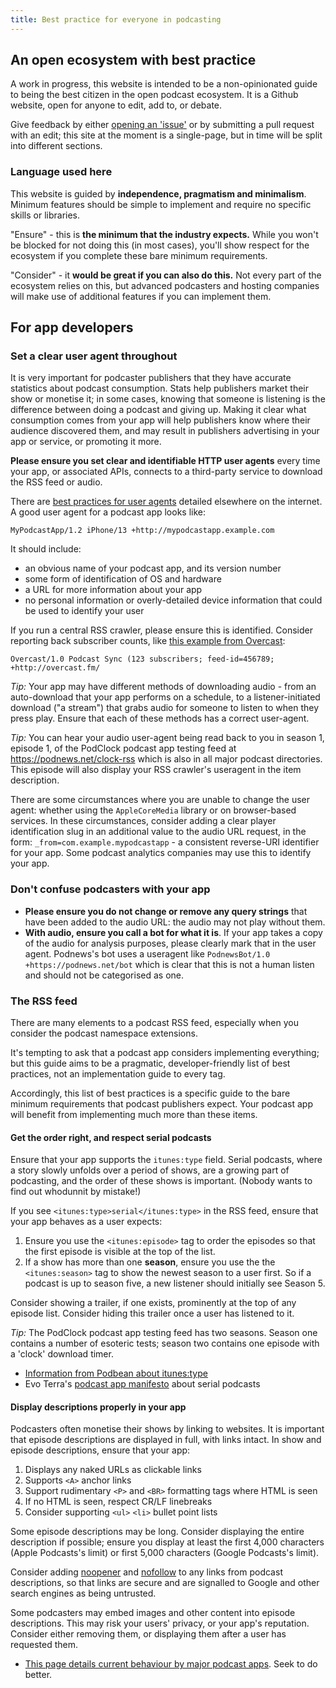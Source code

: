 ```yaml
---
title: Best practice for everyone in podcasting
---
```


## An open ecosystem with best practice

A work in progress, this website is intended to be a non-opinionated guide to being the best citizen in the open podcast ecosystem. It is a Github website, open for anyone to edit, add to, or debate.

Give feedback by either [opening an 'issue'](https://github.com/jamescridland/podinfra.net/issues) or by submitting a pull request with an edit; this site at the moment is a single-page, but in time will be split into different sections.

### Language used here

This website is guided by **independence, pragmatism and minimalism**. Minimum features should be simple to implement and require no specific skills or libraries.

"Ensure" - this is **the minimum that the industry expects.** While you won't be blocked for not doing this (in most cases), you'll show respect for the ecosystem if you complete these bare minimum requirements.

"Consider" - it **would be great if you can also do this.** Not every part of the ecosystem relies on this, but advanced podcasters and hosting companies will make use of additional features if you can implement them.

## For app developers

### Set a clear user agent throughout

It is very important for podcaster publishers that they have accurate statistics about podcast consumption. Stats help publishers market their show or monetise it; in some cases, knowing that someone is listening is the difference between doing a podcast and giving up. Making it clear what consumption comes from your app will help publishers know where their audience discovered them, and may result in publishers advertising in your app or service, or promoting it more.

**Please ensure you set clear and identifiable HTTP user agents** every time your app, or associated APIs, connects to a third-party service to download the RSS feed or audio. 

There are [best practices for user agents](https://developers.whatismybrowser.com/learn/user-agent-best-practices/) detailed elsewhere on the internet. A good user agent for a podcast app looks like:

`MyPodcastApp/1.2 iPhone/13 +http://mypodcastapp.example.com`

It should include:
* an obvious name of your podcast app, and its version number
* some form of identification of OS and hardware
* a URL for more information about your app
* no personal information or overly-detailed device information that could be used to identify your user

If you run a central RSS crawler, please ensure this is identified. Consider reporting back subscriber counts, like [this example from Overcast](https://overcast.fm/podcasterinfo):

`Overcast/1.0 Podcast Sync (123 subscribers; feed-id=456789; +http://overcast.fm/`

*Tip:* Your app may have different methods of downloading audio - from an auto-download that your app performs on a schedule, to a listener-initiated download ("a stream") that grabs audio for someone to listen to when they press play. Ensure that each of these methods has a correct user-agent.

*Tip:* You can hear your audio user-agent being read back to you in season 1, episode 1, of the PodClock podcast app testing feed at https://podnews.net/clock-rss which is also in all major podcast directories. This episode will also display your RSS crawler's useragent in the item description.

There are some circumstances where you are unable to change the user agent: whether using the `AppleCoreMedia` library or on browser-based services. In these circumstances, consider adding a clear player identification slug in an additional value to the audio URL request, in the form: `_from=com.example.mypodcastapp` - a consistent reverse-URI identifier for your app. Some podcast analytics companies may use this to identify your app.

### Don't confuse podcasters with your app

* **Please ensure you do not change or remove any query strings** that have been added to the audio URL: the audio may not play without them.
* **With audio, ensure you call a bot for what it is**. If your app takes a copy of the audio for analysis purposes, please clearly mark that in the user agent. Podnews's bot uses a useragent like `PodnewsBot/1.0 +https://podnews.net/bot` which is clear that this is not a human listen and should not be categorised as one.

### The RSS feed

There are many elements to a podcast RSS feed, especially when you consider the podcast namespace extensions.

It's tempting to ask that a podcast app considers implementing everything; but this guide aims to be a pragmatic, developer-friendly list of best practices, not an implementation guide to every tag.

Accordingly, this list of best practices is a specific guide to the bare minimum requirements that podcast publishers expect. Your podcast app will benefit from implementing much more than these items.

#### Get the order right, and respect serial podcasts

Ensure that your app supports the `itunes:type` field. Serial podcasts, where a story slowly unfolds over a period of shows, are a growing part of podcasting, and the order of these shows is important. (Nobody wants to find out whodunnit by mistake!)

If you see `<itunes:type>serial</itunes:type>` in the RSS feed, ensure that your app behaves as a user expects:
1. Ensure you use the `<itunes:episode>` tag to order the episodes so that the first episode is visible at the top of the list.
2. If a show has more than one **season**, ensure you use the the `<itunes:season>` tag to show the newest season to a user first. So if a podcast is up to season five, a new listener should initially see Season 5.

Consider showing a trailer, if one exists, prominently at the top of any episode list. Consider hiding this trailer once a user has listened to it.

*Tip:* The PodClock podcast app testing feed has two seasons. Season one contains a number of esoteric tests; season two contains one episode with a 'clock' download timer. 

* [Information from Podbean about itunes:type](https://help.podbean.com/support/solutions/articles/25000010756-how-to-set-ios11-itunes-feed-tags-in-your-podcast)
* Evo Terra's [podcast app manifesto](https://podcastpontifications.com/helpful-info/podcast-app-manifesto#:~:text=respect%20rss%20feeds%20tagged%20as%20serial) about serial podcasts

#### Display descriptions properly in your app

Podcasters often monetise their shows by linking to websites. It is important that episode descriptions are displayed in full, with links intact. In show and episode descriptions, ensure that your app:
1. Displays any naked URLs as clickable links
2. Supports `<A>` anchor links
3. Support rudimentary `<P>` and `<BR>` formatting tags where HTML is seen
4. If no HTML is seen, respect CR/LF linebreaks
5. Consider supporting `<ul>` `<li>` bullet point lists

Some episode descriptions may be long. Consider displaying the entire description if possible; ensure you display at least the first 4,000 characters (Apple Podcasts's limit) or first 5,000 characters (Google Podcasts's limit).

Consider adding [noopener](https://developer.mozilla.org/en-US/docs/Web/HTML/Link_types/noopener) and [nofollow](https://developers.google.com/search/docs/advanced/guidelines/qualify-outbound-links) to any links from podcast descriptions, so that links are secure and are signalled to Google and other search engines as being untrusted.

Some podcasters may embed images and other content into episode descriptions. This may risk your users' privacy, or your app's reputation. Consider either removing them, or displaying them after a user has requested them.

* [This page details current behaviour by major podcast apps](https://podnews.net/article/html-episode-notes-in-podcast-rss). Seek to do better.

